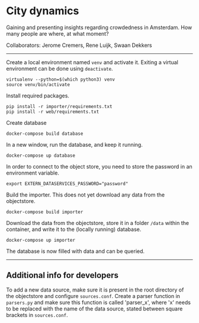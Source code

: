 # City dynamics #

Gaining and presenting insights regarding crowdedness in Amsterdam. How many people are where, at what moment?

Collaborators: Jerome Cremers, Rene Luijk, Swaan Dekkers

---

Create a local environment named `venv` and activate it. 
Exiting a virtual environment can be done using `deactivate`.

```
virtualenv --python=$(which python3) venv
source venv/bin/activate
```

Install required packages.

```
pip install -r importer/requirements.txt
pip install -r web/requirements.txt
```

Create database

```
docker-compose build database
```

In a new window, run the database, and keep it running.

```
docker-compose up database
```

In order to connect to the object store, you need to store the password in an environment variable.

```
export EXTERN_DATASERVICES_PASSWORD="password"
```

Build the importer. This does not yet download any data from the objectstore.

```
docker-compose build importer
```

Download the data from the objectstore, store it in a folder `/data` within the container, and write it to the (locally running) database.

```
docker-compose up importer
```

The database is now filled with data and can be queried.

---

## Additional info for developers ##

To add a new data source, make sure it is present in the root directory of the objectstore and configure `sources.conf`.
Create a parser function in `parsers.py` and make sure this function is called 'parser_x', where 'x' needs to be replaced with the name of the data source, stated between square brackets in `sources.conf`.